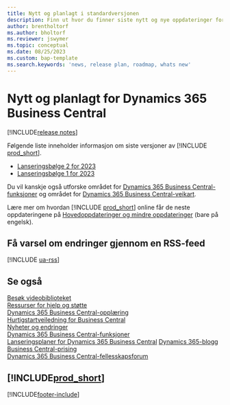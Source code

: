 ```yaml
---
title: Nytt og planlagt i standardversjonen
description: Finn ut hvor du finner siste nytt og nye oppdateringer for nye og eksisterende funksjoner i standardversjonen av Business Central.
author: brentholtorf
ms.author: bholtorf
ms.reviewer: jswymer
ms.topic: conceptual
ms.date: 08/25/2023
ms.custom: bap-template
ms.search.keywords: 'news, release plan, roadmap, whats new'
---
```

# Nytt og planlagt for Dynamics 365 Business Central

[!INCLUDE[release notes](includes/release-notes.md)]

Følgende liste inneholder informasjon om siste versjoner av [!INCLUDE [prod_short](includes/prod_short.md)].  

* [Lanseringsbølge 2 for 2023](/dynamics365/release-plan/2023wave2/smb/dynamics365-business-central/planned-features)
* [Lanseringsbølge 1 for 2023](/dynamics365/release-plan/2023wave1/smb/dynamics365-business-central/planned-features)

Du vil kanskje også utforske området for [Dynamics 365 Business Central-funksjoner](https://dynamics.microsoft.com/business-central/capabilities/) og området for [Dynamics 365 Business Central-veikart](https://dynamics.microsoft.com/roadmap/business-central/).  

Lære mer om hvordan [!INCLUDE [prod_short](includes/prod_short.md)] online får de neste oppdateringene på [Hovedoppdateringer og mindre oppdateringer](/dynamics365/business-central/dev-itpro/administration/update-rollout-timeline) (bare på engelsk).

## Få varsel om endringer gjennom en RSS-feed

[!INCLUDE [ua-rss](includes/ua-rss.md)]

## Se også

[Besøk videobiblioteket](across-videos.md)  
[Ressurser for hjelp og støtte](product-help-and-support.md)  
[Dynamics 365 Business Central-opplæring](/training/dynamics365/business-central?WT.mc_id=dyn365bc_landingpage-docs)  
[Hurtigstartveiledning for Business Central](quick-start-business-central.md)  
[Nyheter og endringer](/dynamics365/business-central/dev-itpro/whatsnew/overview)  
[Dynamics 365 Business Central-funksjoner](https://dynamics.microsoft.com/business-central/capabilities/)  
[Lanseringsplaner for Dynamics 365 Business Central](https://releaseplans.microsoft.com/?app=Business+Central&group=dynamics-365&subgroup=dynamics-365-business-central)
[Dynamics 365-blogg](https://cloudblogs.microsoft.com/dynamics365/it/product/business-central/)  
[Business Central-prising](https://dynamics.microsoft.com/business-central/overview/#pricing)  
[Dynamics 365 Business Central-fellesskapsforum](https://community.dynamics.com/forums/thread/?groupid=e78817ab-a926-4d31-96cc-aef040a4eb04)  

## [!INCLUDE[prod_short](includes/free_trial_md.md)]

[!INCLUDE[footer-include](includes/footer-banner.md)]
